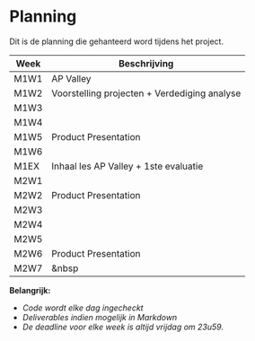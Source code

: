 # Planning

Dit is de planning die gehanteerd word tijdens het project.

| Week | Beschrijving                                 |
| ---  | ---                                          |
| M1W1 | AP Valley                                    |
| M1W2 | Voorstelling projecten + Verdediging analyse |
| M1W3 |                                              |
| M1W4 |                                              |
| M1W5 | Product Presentation                         |
| M1W6 |                                              |
| M1EX | Inhaal les AP Valley + 1ste evaluatie        |
| M2W1 |                                              |
| M2W2 | Product Presentation                         |
| M2W3 |                                              |
| M2W4 |                                              |
| M2W5 |                                              |
| M2W6 | Product Presentation                         |
| M2W7 | <html>&nbsp</html>                           |



**Belangrijk:**
* *Code wordt elke dag ingecheckt*
* *Deliverables indien mogelijk in Markdown*
* *De deadline voor elke week is altijd vrijdag om 23u59.*
